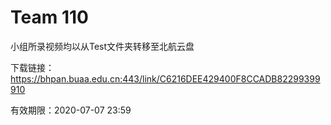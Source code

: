 # Team 110

小组所录视频均以从Test文件夹转移至北航云盘

下载链接：https://bhpan.buaa.edu.cn:443/link/C6216DEE429400F8CCADB82299399910

有效期限：2020-07-07 23:59

